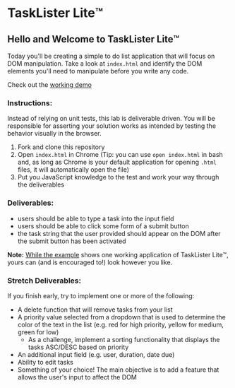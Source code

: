 # TaskLister Lite™️

## Hello and Welcome to TaskLister Lite™️

Today you'll be creating a simple to do list application that will focus on DOM manipulation. Take a look at `index.html` and identify the DOM elements you'll need to manipulate before you write any code.

Check out the [working demo][example]


### Instructions:

Instead of relying on unit tests, this lab is deliverable driven. You will be responsible for asserting your solution works as intended by testing the behavior visually in the browser.

1. Fork and clone this repository
2. Open `index.html` in Chrome (Tip: you can use `open index.html` in bash and, as long as Chrome is your default application for opening `.html` files, it will automatically open the file)
3. Put you JavaScript knowledge to the test and work your way through the deliverables



### Deliverables:

- users should be able to type a task into the input field
- users should be able to click some form of a submit button
- the task string that the user provided should appear on the DOM after the submit button has been activated

**Note:** [While the example][example] shows one working application of TaskLister Lite™️, yours can (and is encouraged to!) look however you like.


### Stretch Deliverables:

If you finish early, try to implement one or more of the following:

- A delete function that will remove tasks from your list
- A priority value selected from a dropdown that is used to determine the color of the text in the list (e.g. red for high priority, yellow for medium, green for low)
  - As a challenge, implement a sorting functionality that displays the tasks ASC/DESC based on priority
- An additional input field (e.g. user, duration, date due)
- Ability to edit tasks
- Something of your choice! The main objective is to add a feature that allows the user's input to affect the DOM

[example]: https://learn-co-curriculum.github.io/js-task-lister-lite/
